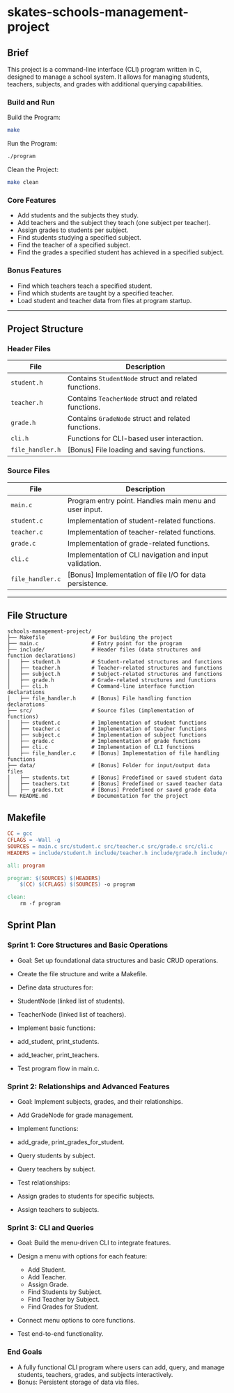 # skates-schools-management-project

## **Brief**
This project is a command-line interface (CLI) program written in C, designed to manage a school system. It allows for managing students, teachers, subjects, and grades with additional querying capabilities.

### Build and Run
Build the Program:

```bash
make
```

Run the Program:

```bash
./program
```
Clean the Project:

```bash
make clean
```

### **Core Features**
- Add students and the subjects they study.
- Add teachers and the subject they teach (one subject per teacher).
- Assign grades to students per subject.
- Find students studying a specified subject.
- Find the teacher of a specified subject.
- Find the grades a specified student has achieved in a specified subject.

### **Bonus Features**
- Find which teachers teach a specified student.
- Find which students are taught by a specified teacher.
- Load student and teacher data from files at program startup.

---

## **Project Structure**

### **Header Files**
| File              | Description                                           |
|-------------------|-------------------------------------------------------|
| `student.h`       | Contains `StudentNode` struct and related functions.  |
| `teacher.h`       | Contains `TeacherNode` struct and related functions.  |
| `grade.h`         | Contains `GradeNode` struct and related functions.    |
| `cli.h`           | Functions for CLI-based user interaction.             |
| `file_handler.h`  | [Bonus] File loading and saving functions.            |

### **Source Files**
| File              | Description                                           |
|-------------------|-------------------------------------------------------|
| `main.c`          | Program entry point. Handles main menu and user input.|
| `student.c`       | Implementation of student-related functions.          |
| `teacher.c`       | Implementation of teacher-related functions.          |
| `grade.c`         | Implementation of grade-related functions.            |
| `cli.c`           | Implementation of CLI navigation and input validation.|
| `file_handler.c`  | [Bonus] Implementation of file I/O for data persistence.|

---

## **File Structure**

```
schools-management-project/
├── Makefile               # For building the project
├── main.c                 # Entry point for the program
├── include/               # Header files (data structures and function declarations)
│   ├── student.h          # Student-related structures and functions
│   ├── teacher.h          # Teacher-related structures and functions
│   ├── subject.h          # Subject-related structures and functions
│   ├── grade.h            # Grade-related structures and functions
│   ├── cli.h              # Command-line interface function declarations
│   ├── file_handler.h     # [Bonus] File handling function declarations
├── src/                   # Source files (implementation of functions)
│   ├── student.c          # Implementation of student functions
│   ├── teacher.c          # Implementation of teacher functions
│   ├── subject.c          # Implementation of subject functions
│   ├── grade.c            # Implementation of grade functions
│   ├── cli.c              # Implementation of CLI functions
│   ├── file_handler.c     # [Bonus] Implementation of file handling functions
├── data/                  # [Bonus] Folder for input/output data files
│   ├── students.txt       # [Bonus] Predefined or saved student data
│   ├── teachers.txt       # [Bonus] Predefined or saved teacher data
│   ├── grades.txt         # [Bonus] Predefined or saved grade data
└── README.md              # Documentation for the project
```

## **Makefile**
```makefile
CC = gcc
CFLAGS = -Wall -g
SOURCES = main.c src/student.c src/teacher.c src/grade.c src/cli.c
HEADERS = include/student.h include/teacher.h include/grade.h include/cli.h

all: program

program: $(SOURCES) $(HEADERS)
	$(CC) $(CFLAGS) $(SOURCES) -o program

clean:
	rm -f program
```

## Sprint Plan

### Sprint 1: Core Structures and Basic Operations
- Goal: Set up foundational data structures and basic CRUD operations.

- Create the file structure and write a Makefile.
- Define data structures for:
- StudentNode (linked list of students).
- TeacherNode (linked list of teachers).
- Implement basic functions:
- add_student, print_students.
- add_teacher, print_teachers.
- Test program flow in main.c.

### Sprint 2: Relationships and Advanced Features
- Goal: Implement subjects, grades, and their relationships.

- Add GradeNode for grade management.
- Implement functions:
- add_grade, print_grades_for_student.
- Query students by subject.
- Query teachers by subject.
- Test relationships:
- Assign grades to students for specific subjects.
- Assign teachers to subjects.

### Sprint 3: CLI and Queries
- Goal: Build the menu-driven CLI to integrate features.

- Design a menu with options for each feature:
    - Add Student.
    - Add Teacher.
    - Assign Grade.
    - Find Students by Subject.
    - Find Teacher by Subject.
    - Find Grades for Student.
- Connect menu options to core functions.
- Test end-to-end functionality.

### End Goals
- A fully functional CLI program where users can add, query, and manage students, teachers, grades, and subjects interactively.
- Bonus: Persistent storage of data via files.

